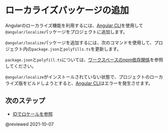 # ローカライズパッケージの追加

Angularのローカライズ機能を利用するには、[Angular CLI][AioCliMain]を使用して`@angular/localize`パッケージをプロジェクトに追加します。

`@angular/localize`パッケージを追加するには、次のコマンドを使用して、プロジェクト内の`package.json`と`polyfills.ts`を更新します。

<code-example path="i18n/doc-files/commands.sh" region="add-localize"></code-example>

<div class="alert is-helpful">

`package.json`と`polyfill.ts`については、[ワークスペースのnpm依存関係][AioGuideNpmPackages]を参照してください。

</div>

`@angular/localize`がインストールされていない状態で、プロジェクトのローカライズ版をビルドしようとすると、[Angular CLI][AioCliMain]はエラーを発生させます。

<!--todo: add example error -->

## 次のステップ

*   [IDでロケールを参照][AioGuideI18nCommonLocaleId]

<!-- links -->

[AioCliMain]: cli "CLI Overview and Command Reference | Angular"

[AioGuideI18nCommonLocaleId]: guide/i18n-common-locale-id "Refer to locales by ID | Angular"

[AioGuideNpmPackages]: guide/npm-packages "Workspace npm dependencies | Angular"

<!-- external links -->

<!-- end links -->

@reviewed 2021-10-07
